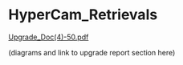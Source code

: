 # HyperCam_Retrievals

[Upgrade_Doc(4)-50.pdf](https://github.com/EkulRF/HyperCam_Retrievals/files/14473082/Upgrade_Doc.4.-50.pdf)

(diagrams and link to upgrade report section here)
